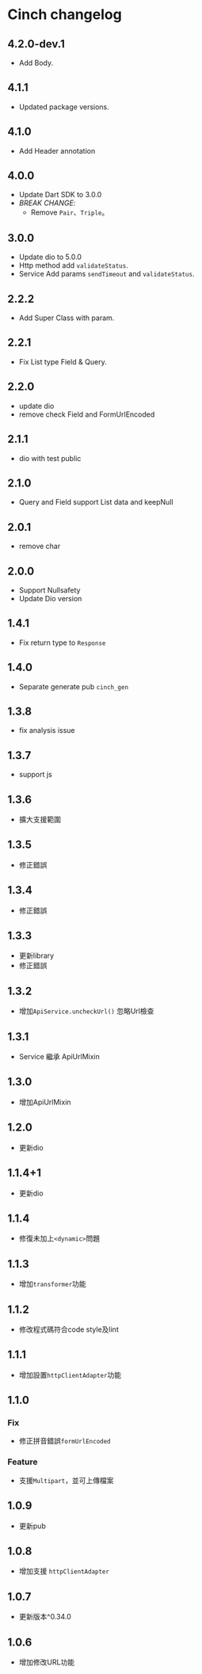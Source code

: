 # Cinch changelog

## 4.2.0-dev.1

- Add Body.

## 4.1.1

- Updated package versions.

## 4.1.0

- Add Header annotation

## 4.0.0

- Update Dart SDK to 3.0.0
- *BREAK CHANGE*:
  - Remove `Pair`、`Triple`。

## 3.0.0

- Update dio to 5.0.0
- Http method add `validateStatus`.
- Service Add params `sendTimeout` and `validateStatus`.

## 2.2.2

- Add Super Class with param.

## 2.2.1

- Fix List type Field & Query.

## 2.2.0

- update dio
- remove check Field and FormUrlEncoded

## 2.1.1

- dio with test public

## 2.1.0

- Query and Field support List data and keepNull

## 2.0.1

- remove char

## 2.0.0

- Support Nullsafety
- Update Dio version

## 1.4.1

- Fix return type to `Response`

## 1.4.0

- Separate generate pub `cinch_gen`

## 1.3.8

- fix analysis issue

## 1.3.7

- support js

## 1.3.6

- 擴大支援範圍

## 1.3.5

- 修正錯誤

## 1.3.4

- 修正錯誤

## 1.3.3

- 更新library
- 修正錯誤

## 1.3.2

- 增加`ApiService.uncheckUrl()` 忽略Url檢查

## 1.3.1

- Service 繼承 ApiUrlMixin

## 1.3.0

- 增加ApiUrlMixin

## 1.2.0

- 更新dio

## 1.1.4+1

- 更新dio

## 1.1.4

- 修復未加上`<dynamic>`問題

## 1.1.3

- 增加`transformer`功能

## 1.1.2

- 修改程式碼符合code style及lint

## 1.1.1

- 增加設置`httpClientAdapter`功能

## 1.1.0

### Fix

- 修正拼音錯誤`formUrlEncoded`

### Feature

- 支援`Multipart`，並可上傳檔案

## 1.0.9

- 更新pub

## 1.0.8

- 增加支援 `httpClientAdapter`

## 1.0.7

- 更新版本^0.34.0

## 1.0.6

- 增加修改URL功能

